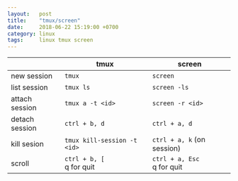 ```yaml
---
layout:   post
title:    "tmux/screen"
date:     2018-06-22 15:19:00 +0700
category: linux
tags:     linux tmux screen
---
```


|                | tmux                         | screen |
| -------------- | ---------------------------- | ------ |
| new session    | `tmux`                       | `screen` |
| list session   | `tmux ls`                    | `screen -ls` |
| attach session | `tmux a -t <id>`             | `screen -r <id>` |
| detach session | `ctrl + b, d`                | `ctrl + a, d` |
| kill sesion    | `tmux kill-session -t <id>`  | `ctrl + a, k` (on session) |
| scroll         | `ctrl + b, [`<br/>q for quit | `ctrl + a, Esc`<br/>q for quit |
